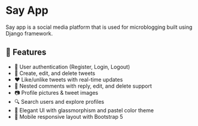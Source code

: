 # Say App
Say app is a social media platform that is used for microblogging built using Django framework.


## 🚀 Features

- 🔐 User authentication (Register, Login, Logout)
- 📝 Create, edit, and delete tweets
- ❤️ Like/unlike tweets with real-time updates
- 💬 Nested comments with reply, edit, and delete support
- 📷 Profile pictures & tweet images
- 🔍 Search users and explore profiles
- 🎨 Elegant UI with glassmorphism and pastel color theme
- 📱 Mobile responsive layout with Bootstrap 5
